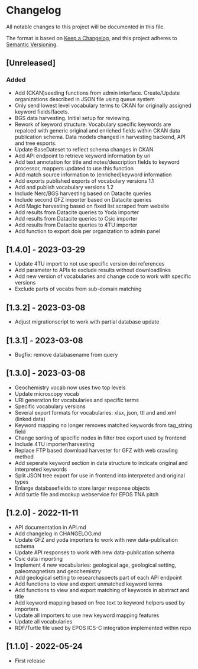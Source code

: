 # Changelog

All notable changes to this project will be documented in this file.

The format is based on [Keep a Changelog](https://keepachangelog.com/en/1.0.0/),
and this project adheres to [Semantic Versioning](https://semver.org/spec/v2.0.0.html).

## [Unreleased]

### Added 
- Add (CKAN)seeding functions from admin interface. Create/Update organizations described in JSON file using queue system
- Only send lowest level vocabulary terms to CKAN for originally assigned keyword fields/facets.
- BGS data harvesting. Initial setup for reviewing.
- Rework of keyword structure. Vocabulary specific keywords are repalced with generic original and enriched fields within 
CKAN data publication schema. Data models changed in harvesting backend, API and tree exports. 
- Update BaseDateset to reflect schema changes in CKAN
- Add API endpoint to retrieve keyword information by uri
- Add text annotation for title and notes/description fields to keyword processor, mappers updated to use this function
- Add match source information to (enriched)keyword information
- Add exports published exports of vocabulary versions 1.1
- Add and publish vocabulary versions 1.2
- Include Nerc/BGS harvesting based on Datacite queries
- Include second GFZ importer based on Datacite queries
- Add Magic harvesting based on fixed list scraped from website
- Add results from Datacite queries to Yoda importer
- Add results from Datacite queries to Csic importer
- Add results from Datacite queries to 4TU importer
- Add function to export dois per organization to admin panel

## [1.4.0] - 2023-03-29
- Update 4TU import to not use specific version doi references
- Add parameter to APIs to exclude results without downloadlinks
- Add new version of vocabularies and change code to work with specific versions
- Exclude parts of vocabs from sub-domain matching

## [1.3.2] - 2023-03-08
- Adjust migrationscript to work with partial database update

## [1.3.1] - 2023-03-08

- Bugfix: remove databasename from query

## [1.3.0] - 2023-03-08

- Geochemistry vocab now uses two top levels
- Update microscopy vocab
- URI generation for vocabularies and specific terms
- Specific vocabulary versions
- Several export formats for vocabularies: xlsx, json, ttl and and xml (linked data)
- Keyword mapping no longer removes matched keywords from tag_string field
- Change sorting of specific nodes in filter tree export used by frontend
- Include 4TU importer/harvesting
- Replace FTP based download harvester for GFZ with web crawling method
- Add seperate keyword section in data structure to indicate original and interpreted keywords
- Split JSON tree export for use in frontend into interpreted and original types
- Enlarge databasefields to store larger response objects
- Add turtle file and mockup webservice for EPOS TNA pitch

## [1.2.0] - 2022-11-11

- API documentation in API.md
- Add changelog in CHANGELOG.md
- Update GFZ and yoda importers to work with new data-publication schema
- Update API responses to work with new data-publication schema
- Csic data importing
- Implement 4 new vocabularies: geological age, geological setting, paleomagnetism and geochemistry
- Add geological setting to researchaspects part of each API endpoint
- Add functions to view and export unmatched keyword terms
- Add functions to view and export matching of keywords in abstract and title
- Add keyword mapping based on free text to keyword helpers used by importers
- Update all importers to use new keyword mapping features
- Update all vocabularies
- RDF/Turtle file used by EPOS ICS-C integration implemented within repo

## [1.1.0] - 2022-05-24

- First release